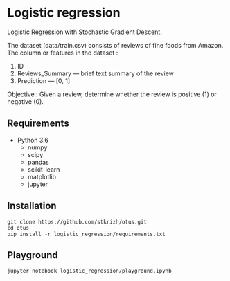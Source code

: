 # Logistic regression
Logistic Regression with Stochastic Gradient Descent.

The dataset (data/train.csv) consists of 
reviews of fine foods from Amazon. The column or features in the dataset :
1. ID
2. Reviews_Summary — brief text summary of the review
3. Prediction — [0, 1]

Objective : Given a review, determine whether the review is positive (1) or negative (0).

## **Requirements**
* Python 3.6
  - numpy
  - scipy
  - pandas
  - scikit-learn
  - matplotlib
  - jupyter

## **Installation**
```
git clone https://github.com/stkrizh/otus.git
cd otus
pip install -r logistic_regression/requirements.txt
```

## **Playground**
```
jupyter notebook logistic_regression/playground.ipynb
```
